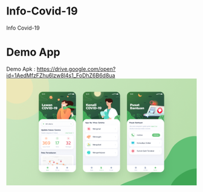 # Info-Covid-19
Info Covid-19

# Demo App

Demo Apk : https://drive.google.com/open?id=1AedMfzFZhu6lzw8l4s1_FoDhZ6B6d8ua
![](https://github.com/achmadqomarudin/Info-Covid-19/blob/master/asset/bg_github.png)
